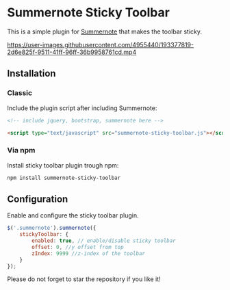 # Summernote Sticky Toolbar

This is a simple plugin for [Summernote](https://summernote.org/) that makes the toolbar sticky.

https://user-images.githubusercontent.com/4955440/193377819-2d6e825f-9511-41ff-96ff-36b9958761cd.mp4

## Installation

### Classic

Include the plugin script after including Summernote:

```html
<!-- include jquery, bootstrap, summernote here -->

<script type="text/javascript" src="summernote-sticky-toolbar.js"></script>
```

### Via npm

Install sticky toolbar plugin trough npm:

```bash
npm install summernote-sticky-toolbar
```

## Configuration

Enable and configure the sticky toolbar plugin.

```javascript
$('.summernote').summernote({
    stickyToolbar: {
        enabled: true, // enable/disable sticky toolbar
        offset: 0, //y offset from top
        zIndex: 9999 //z-index of the toolbar
    }
});
```

Please do not forget to star the repository if you like it!

